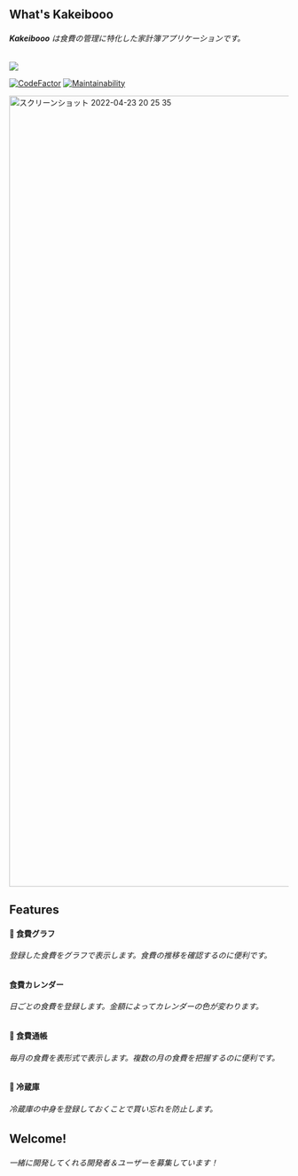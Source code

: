 ## What's Kakeibooo

###### **Kakeibooo** は食費の管理に特化した家計簿アプリケーションです。<br/>

<a href="https://konno-yu.github.io/kakeibooo/" target="_blank"><img src="https://raw.githubusercontent.com/storybooks/brand/master/badge/badge-storybook.svg"></a>

[![CodeFactor](https://www.codefactor.io/repository/github/konno-yu/kakeibooo/badge)](https://www.codefactor.io/repository/github/konno-yu/kakeibooo)
[![Maintainability](https://api.codeclimate.com/v1/badges/e273030c86ca10cbcd0d/maintainability)](https://codeclimate.com/github/konno-yu/kakeibooo/maintainability)

<img width="1426" alt="スクリーンショット 2022-04-23 20 25 35" src="https://user-images.githubusercontent.com/51043054/164892504-6523b890-fd2b-4e91-b9aa-87393850f8df.png">

## Features

#### 🚧 食費グラフ

###### 登録した食費をグラフで表示します。食費の推移を確認するのに便利です。

#### 食費カレンダー

###### 日ごとの食費を登録します。金額によってカレンダーの色が変わります。

#### 🚧 食費通帳

###### 毎月の食費を表形式で表示します。複数の月の食費を把握するのに便利です。

#### 🚧 冷蔵庫

###### 冷蔵庫の中身を登録しておくことで買い忘れを防止します。

## Welcome!

###### 一緒に開発してくれる開発者＆ユーザーを募集しています！
